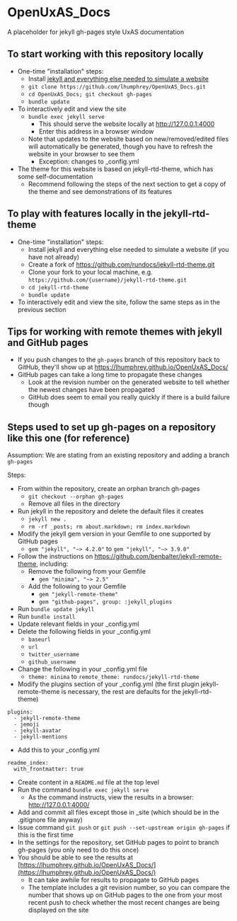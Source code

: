 # OpenUxAS_Docs
A placeholder for jekyll gh-pages style UxAS documentation

## To start working with this repository locally
- One-time "installation" steps:
   - Install [jekyll and everything else needed to simulate a website](https://jekyllrb.com/docs/)
   - `git clone https://github.com/lhumphrey/OpenUxAS_Docs.git`
   - `cd OpenUxAS_Docs; git checkout gh-pages`
   - `bundle update`
- To interactively edit and view the site
   - `bundle exec jekyll serve`
      - This should serve the website locally at http://127.0.0.1:4000 
      - Enter this address in a browser window
   - Note that updates to the website based on new/removed/edited files will automatically be generated, though you have to refresh the website in your browser to see them
      - Exception: changes to _config.yml
- The theme for this website is based on jekyll-rtd-theme, which has some self-documentation
   - Recommend following the steps of the next section to get a copy of the theme and see demonstrations of its features
   
## To play with features locally in the jekyll-rtd-theme
- One-time "installation" steps:
   - Install jekyll and everything else needed to simulate a website (if you have not already)
   - Create a fork of https://github.com/rundocs/jekyll-rtd-theme.git
   - Clone your fork to your local machine, e.g. `https://github.com/{username}/jekyll-rtd-theme.git`
   - `cd jekyll-rtd-theme`
   - `bundle update`
- To interactively edit and view the site, follow the same steps as in the previous section

## Tips for working with remote themes with jekyll and GitHub pages
- If you push changes to the `gh-pages` branch of this repository back to GitHub, they'll show up at https://lhumphrey.github.io/OpenUxAS_Docs/
- GitHub pages can take a long time to propagate these changes
   - Look at the revision number on the generated website to tell whether the newest changes have been propagated
   - GitHub does seem to email you really quickly if there is a build failure though 

## Steps used to set up gh-pages on a repository like this one (for reference)
Assumption: We are stating from an existing repository and adding a branch `gh-pages`

Steps:
- From within the repository, create an orphan branch gh-pages
   - `git checkout --orphan gh-pages`
   - Remove all files in the directory
- Run jekyll in the repository and delete the default files it creates
   - `jekyll new .`
   - `rm -rf _posts; rm about.markdown; rm index.markdown`
- Modify the jekyll gem version in your Gemfile to one supported by GitHub pages
   - `gem "jekyll", "~> 4.2.0"` to `gem "jekyll", "~> 3.9.0"`
- Follow the instructions on https://github.com/benbalter/jekyll-remote-theme, including:
   - Remove the following from your Gemfile
      - `gem "minima", "~> 2.5"`
   - Add the following to your Gemfile
      - `gem "jekyll-remote-theme"`
      - `gem "github-pages", group: :jekyll_plugins`
- Run `bundle update jekyll`
- Run `bundle install`
- Update relevant fields in your _config.yml
- Delete the following fields in your _config.yml
   - `baseurl`
   - `url`
   - `twitter_username`
   - `github_username`
- Change the following in your _config.yml file
   - `theme: minima` to `remote_theme: rundocs/jekyll-rtd-theme`
- Modify the plugins section of your _config.yml (the first plugin jekyll-remote-theme is necessary, the rest are defaults for the jekyll-rtd-theme)
```
plugins:
  - jekyll-remote-theme
  - jemoji
  - jekyll-avatar
  - jekyll-mentions
```
- Add this to your _config.yml
```
readme_index:
  with_frontmatter: true
```
- Create content in a `README.md` file at the top level
- Run the command `bundle exec jekyll serve`
   - As the command instructs, view the results in a browser: http://127.0.0.1:4000/
- Add and commit all files except those in _site (which should be in the .gitignore file anyway)
- Issue command `git push` or `git push --set-upstream origin gh-pages` if this is the first time
- In the settings for the repository, set GitHub pages to point to branch gh-pages (you only need to do this once)
- You should be able to see the results at [https://lhumphrey.github.io/OpenUxAS_Docs/](https://lhumphrey.github.io/OpenUxAS_Docs/)
   - It can take awhile for results to propagate to GitHub pages
   - The template includes a git revision number, so you can compare the number that shows up on GitHub pages to the one from your most recent push to check whether the most recent changes are being displayed on the site
